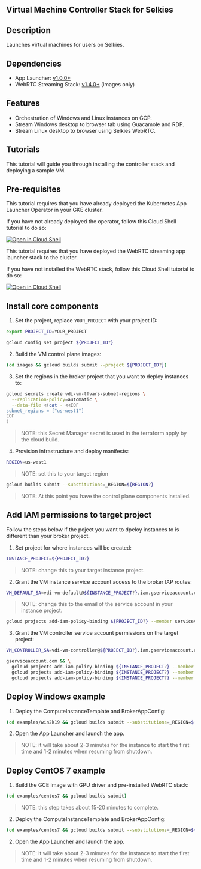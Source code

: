 ## Virtual Machine Controller Stack for Selkies

## Description

Launches virtual machines for users on Selkies.

## Dependencies

- App Launcher: [v1.0.0+](https://github.com/GoogleCloudPlatform/solutions-k8s-stateful-workload-operator/tree/v1.0.0)
- WebRTC Streaming Stack: [v1.4.0+](https://github.com/GoogleCloudPlatform/solutions-webrtc-gpu-streaming/tree/v1.4.0) (images only)

## Features

- Orchestration of Windows and Linux instances on GCP.
- Stream Windows desktop to browser tab using Guacamole and RDP.
- Stream Linux desktop to browser using Selkies WebRTC.

## Tutorials

This tutorial will guide you through installing the controller stack and deploying a sample VM.

## Pre-requisites

This tutorial requires that you have already deployed the Kubernetes App Launcher Operator in your GKE cluster.

If you have not already deployed the operator, follow this Cloud Shell tutorial to do so:

[![Open in Cloud Shell](https://gstatic.com/cloudssh/images/open-btn.svg)](https://ssh.cloud.google.com/cloudshell/editor?cloudshell_git_repo=https://github.com/GoogleCloudPlatform/solutions-k8s-stateful-workload-operator&cloudshell_git_branch=v1.0.0&cloudshell_tutorial=setup/README.md)

This tutorial requires that you have deployed the WebRTC streaming app launcher stack to the cluster.

If you have not installed the WebRTC stack, follow this Cloud Shell tutorial to do so:

[![Open in Cloud Shell](https://gstatic.com/cloudssh/images/open-btn.svg)](https://ssh.cloud.google.com/cloudshell/editor?cloudshell_git_repo=https://github.com/GoogleCloudPlatform/solutions-webrtc-gpu-streaming&cloudshell_git_branch=v1.0.0&&cloudshell_tutorial=tutorials/gke/00_Setup.md)

## Install core components

1. Set the project, replace `YOUR_PROJECT` with your project ID:

```bash
export PROJECT_ID=YOUR_PROJECT
```

```bash
gcloud config set project ${PROJECT_ID?}
```

2. Build the VM control plane images:

```bash
(cd images && gcloud builds submit --project ${PROJECT_ID?})
```

3. Set the regions in the broker project that you want to deploy instances to:

```bash
gcloud secrets create vdi-vm-tfvars-subnet-regions \
  --replication-policy=automatic \
  --data-file <(cat - <<EOF
subnet_regions = ["us-west1"]
EOF
)
```

> NOTE: this Secret Manager secret is used in the terraform apply by the cloud build.

4. Provision infrastructure and deploy manifests:

```bash
REGION=us-west1
```

> NOTE: set this to your target region

```bash
gcloud builds submit --substitutions=_REGION=${REGION?}
```

> NOTE: At this point you have the control plane components installed.

## Add IAM permissions to target project

Follow the steps below if the poject you want to dpeloy instances to is different than your broker project.

1. Set project for where instances will be created:

```bash
INSTANCE_PROJECT=${PROJECT_ID?}
```

> NOTE: change this to your target instance project.

2. Grant the VM instance service account access to the broker IAP routes:

```bash
VM_DEFAULT_SA=vdi-vm-default@${INSTANCE_PROJECT?}.iam.gserviceaccount.com
```

> NOTE: change this to the email of the service account in your instance project.

```bash
gcloud projects add-iam-policy-binding ${PROJECT_ID?} --member serviceAccount:${VM_DEFAULT_SA?} --role roles/iap.httpsResourceAccessor
```

3. Grant the VM controller service account permissions on the target project:

```bash
VM_CONTROLLER_SA=vdi-vm-controller@${PROJECT_ID?}.iam.gserviceaccount.com
```

```bash
gserviceaccount.com && \
  gcloud projects add-iam-policy-binding ${INSTANCE_PROJECT?} --member serviceAccount:${VM_CONTROLLER_SA?} --role roles/compute.instanceAdmin.v1 && \
  gcloud projects add-iam-policy-binding ${INSTANCE_PROJECT?} --member serviceAccount:${VM_CONTROLLER_SA?} --role roles/iam.serviceAccountUser && \
  gcloud projects add-iam-policy-binding ${INSTANCE_PROJECT?} --member serviceAccount:${VM_CONTROLLER_SA?} --role roles/iap.tunnelResourceAccessor
```

## Deploy Windows example

1. Deploy the ComputeInstanceTemplate and BrokerAppConfig:

```bash
(cd examples/win2k19 && gcloud builds submit --substitutions=_REGION=${REGION})
```

2. Open the App Launcher and launch the app.

> NOTE: it will take about 2-3 minutes for the instance to start the first time and 1-2 minutes when resuming from shutdown.

## Deploy CentOS 7 example

1. Build the GCE image with GPU driver and pre-installed WebRTC stack:

```bash
(cd examples/centos7 && gcloud builds submit)
```

> NOTE: this step takes about 15-20 minutes to complete.

2. Deploy the ComputeInstanceTemplate and BrokerAppConfig:

```bash
(cd examples/centos7 && gcloud builds submit --substitutions=_REGION=${REGION})
```

2. Open the App Launcher and launch the app.

> NOTE: it will take about 2-3 minutes for the instance to start the first time and 1-2 minutes when resuming from shutdown.
